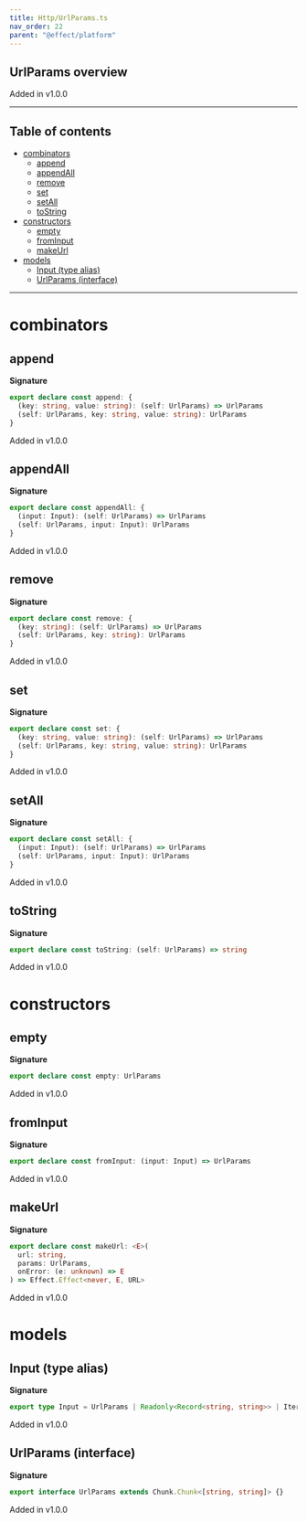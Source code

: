 ```yaml
---
title: Http/UrlParams.ts
nav_order: 22
parent: "@effect/platform"
---
```


## UrlParams overview

Added in v1.0.0

---

<h2 class="text-delta">Table of contents</h2>

- [combinators](#combinators)
  - [append](#append)
  - [appendAll](#appendall)
  - [remove](#remove)
  - [set](#set)
  - [setAll](#setall)
  - [toString](#tostring)
- [constructors](#constructors)
  - [empty](#empty)
  - [fromInput](#frominput)
  - [makeUrl](#makeurl)
- [models](#models)
  - [Input (type alias)](#input-type-alias)
  - [UrlParams (interface)](#urlparams-interface)

---

# combinators

## append

**Signature**

```ts
export declare const append: {
  (key: string, value: string): (self: UrlParams) => UrlParams
  (self: UrlParams, key: string, value: string): UrlParams
}
```

Added in v1.0.0

## appendAll

**Signature**

```ts
export declare const appendAll: {
  (input: Input): (self: UrlParams) => UrlParams
  (self: UrlParams, input: Input): UrlParams
}
```

Added in v1.0.0

## remove

**Signature**

```ts
export declare const remove: {
  (key: string): (self: UrlParams) => UrlParams
  (self: UrlParams, key: string): UrlParams
}
```

Added in v1.0.0

## set

**Signature**

```ts
export declare const set: {
  (key: string, value: string): (self: UrlParams) => UrlParams
  (self: UrlParams, key: string, value: string): UrlParams
}
```

Added in v1.0.0

## setAll

**Signature**

```ts
export declare const setAll: {
  (input: Input): (self: UrlParams) => UrlParams
  (self: UrlParams, input: Input): UrlParams
}
```

Added in v1.0.0

## toString

**Signature**

```ts
export declare const toString: (self: UrlParams) => string
```

Added in v1.0.0

# constructors

## empty

**Signature**

```ts
export declare const empty: UrlParams
```

Added in v1.0.0

## fromInput

**Signature**

```ts
export declare const fromInput: (input: Input) => UrlParams
```

Added in v1.0.0

## makeUrl

**Signature**

```ts
export declare const makeUrl: <E>(
  url: string,
  params: UrlParams,
  onError: (e: unknown) => E
) => Effect.Effect<never, E, URL>
```

Added in v1.0.0

# models

## Input (type alias)

**Signature**

```ts
export type Input = UrlParams | Readonly<Record<string, string>> | Iterable<readonly [string, string]> | URLSearchParams
```

Added in v1.0.0

## UrlParams (interface)

**Signature**

```ts
export interface UrlParams extends Chunk.Chunk<[string, string]> {}
```

Added in v1.0.0
